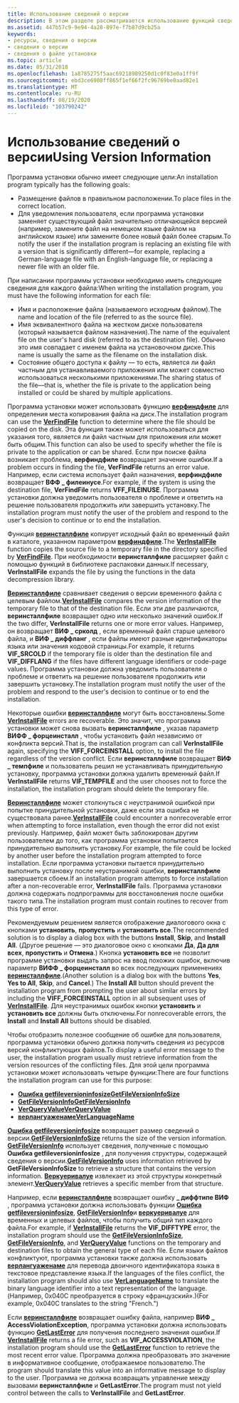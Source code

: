 ```yaml
---
title: Использование сведений о версии
description: В этом разделе рассматривается использование функций сведений о версии.
ms.assetid: 447b57c9-9e94-4a28-897e-f7b87d9cb25a
keywords:
- ресурсы, сведения о версии
- сведения о версии
- сведения о файле установки
ms.topic: article
ms.date: 05/31/2018
ms.openlocfilehash: 1a8785275f5aac69218989250d1c0f83e0a1ff9f
ms.sourcegitcommit: ebd3ce6908ff865f1ef66f2fc96769be0aad82e1
ms.translationtype: MT
ms.contentlocale: ru-RU
ms.lasthandoff: 08/19/2020
ms.locfileid: "103790242"
---
```

# <a name="using-version-information"></a><span data-ttu-id="a27c0-106">Использование сведений о версии</span><span class="sxs-lookup"><span data-stu-id="a27c0-106">Using Version Information</span></span>

<span data-ttu-id="a27c0-107">Программа установки обычно имеет следующие цели:</span><span class="sxs-lookup"><span data-stu-id="a27c0-107">An installation program typically has the following goals:</span></span>

-   <span data-ttu-id="a27c0-108">Размещение файлов в правильном расположении.</span><span class="sxs-lookup"><span data-stu-id="a27c0-108">To place files in the correct location.</span></span>
-   <span data-ttu-id="a27c0-109">Для уведомления пользователя, если программа установки заменяет существующий файл значительно отличающейся версией (например, замените файл на немецком языке файлом на английском языке) или замените более новый файл более старым.</span><span class="sxs-lookup"><span data-stu-id="a27c0-109">To notify the user if the installation program is replacing an existing file with a version that is significantly different—for example, replacing a German-language file with an English-language file, or replacing a newer file with an older file.</span></span>

<span data-ttu-id="a27c0-110">При написании программы установки необходимо иметь следующие сведения для каждого файла:</span><span class="sxs-lookup"><span data-stu-id="a27c0-110">When writing the installation program, you must have the following information for each file:</span></span>

-   <span data-ttu-id="a27c0-111">Имя и расположение файла (называемого исходным файлом).</span><span class="sxs-lookup"><span data-stu-id="a27c0-111">The name and location of the file (referred to as the source file).</span></span>
-   <span data-ttu-id="a27c0-112">Имя эквивалентного файла на жестком диске пользователя (который называется файлом назначения).</span><span class="sxs-lookup"><span data-stu-id="a27c0-112">The name of the equivalent file on the user's hard disk (referred to as the destination file).</span></span> <span data-ttu-id="a27c0-113">Обычно это имя совпадает с именем файла на установочном диске.</span><span class="sxs-lookup"><span data-stu-id="a27c0-113">This name is usually the same as the filename on the installation disk.</span></span>
-   <span data-ttu-id="a27c0-114">Состояние общего доступа к файлу — то есть, является ли файл частным для устанавливаемого приложения или может совместно использоваться несколькими приложениями.</span><span class="sxs-lookup"><span data-stu-id="a27c0-114">The sharing status of the file—that is, whether the file is private to the application being installed or could be shared by multiple applications.</span></span>

<span data-ttu-id="a27c0-115">Программа установки может использовать функцию [**верфиндфиле**](/windows/desktop/api/Winver/nf-winver-verfindfilea) для определения места копирования файла на диск.</span><span class="sxs-lookup"><span data-stu-id="a27c0-115">The installation program can use the [**VerFindFile**](/windows/desktop/api/Winver/nf-winver-verfindfilea) function to determine where the file should be copied on the disk.</span></span> <span data-ttu-id="a27c0-116">Эта функция также может использоваться для указания того, является ли файл частным для приложения или может быть общим.</span><span class="sxs-lookup"><span data-stu-id="a27c0-116">This function can also be used to specify whether the file is private to the application or can be shared.</span></span> <span data-ttu-id="a27c0-117">Если при поиске файла возникает проблема, **верфиндфиле** возвращает значение ошибки.</span><span class="sxs-lookup"><span data-stu-id="a27c0-117">If a problem occurs in finding the file, **VerFindFile** returns an error value.</span></span> <span data-ttu-id="a27c0-118">Например, если система использует файл назначения, **верфиндфиле** возвращает **ВФФ \_ филеинусе**.</span><span class="sxs-lookup"><span data-stu-id="a27c0-118">For example, if the system is using the destination file, **VerFindFile** returns **VFF\_FILEINUSE**.</span></span> <span data-ttu-id="a27c0-119">Программа установки должна уведомить пользователя о проблеме и ответить на решение пользователя продолжить или завершить установку.</span><span class="sxs-lookup"><span data-stu-id="a27c0-119">The installation program must notify the user of the problem and respond to the user's decision to continue or to end the installation.</span></span>

<span data-ttu-id="a27c0-120">Функция [**веринсталлфиле**](/windows/desktop/api/Winver/nf-winver-verinstallfilea) копирует исходный файл во временный файл в каталоге, указанном параметром [**верфиндфиле**](/windows/desktop/api/Winver/nf-winver-verfindfilea).</span><span class="sxs-lookup"><span data-stu-id="a27c0-120">The [**VerInstallFile**](/windows/desktop/api/Winver/nf-winver-verinstallfilea) function copies the source file to a temporary file in the directory specified by [**VerFindFile**](/windows/desktop/api/Winver/nf-winver-verfindfilea).</span></span> <span data-ttu-id="a27c0-121">При необходимости **веринсталлфиле** расширяет файл с помощью функций в библиотеке распаковки данных.</span><span class="sxs-lookup"><span data-stu-id="a27c0-121">If necessary, **VerInstallFile** expands the file by using the functions in the data decompression library.</span></span>

<span data-ttu-id="a27c0-122">[**Веринсталлфиле**](/windows/desktop/api/Winver/nf-winver-verinstallfilea) сравнивает сведения о версии временного файла с целевым файлом.</span><span class="sxs-lookup"><span data-stu-id="a27c0-122">[**VerInstallFile**](/windows/desktop/api/Winver/nf-winver-verinstallfilea) compares the version information of the temporary file to that of the destination file.</span></span> <span data-ttu-id="a27c0-123">Если эти две различаются, **веринсталлфиле** возвращает одно или несколько значений ошибок.</span><span class="sxs-lookup"><span data-stu-id="a27c0-123">If the two differ, **VerInstallFile** returns one or more error values.</span></span> <span data-ttu-id="a27c0-124">Например, он возвращает **ВИФ \_ срколд** , если временный файл старше целевого файла, и **ВИФ \_ диффланг** , если файлы имеют разные идентификаторы языка или значения кодовой страницы.</span><span class="sxs-lookup"><span data-stu-id="a27c0-124">For example, it returns **VIF\_SRCOLD** if the temporary file is older than the destination file and **VIF\_DIFFLANG** if the files have different language identifiers or code-page values.</span></span> <span data-ttu-id="a27c0-125">Программа установки должна уведомить пользователя о проблеме и ответить на решение пользователя продолжить или завершить установку.</span><span class="sxs-lookup"><span data-stu-id="a27c0-125">The installation program must notify the user of the problem and respond to the user's decision to continue or to end the installation.</span></span>

<span data-ttu-id="a27c0-126">Некоторые ошибки [**веринсталлфиле**](/windows/desktop/api/Winver/nf-winver-verinstallfilea) могут быть восстановлены.</span><span class="sxs-lookup"><span data-stu-id="a27c0-126">Some [**VerInstallFile**](/windows/desktop/api/Winver/nf-winver-verinstallfilea) errors are recoverable.</span></span> <span data-ttu-id="a27c0-127">Это значит, что программа установки может снова вызвать **веринсталлфиле** , указав параметр **ВИФФ \_ форцеинсталл** , чтобы установить файл независимо от конфликта версий.</span><span class="sxs-lookup"><span data-stu-id="a27c0-127">That is, the installation program can call **VerInstallFile** again, specifying the **VIFF\_FORCEINSTALL** option, to install the file regardless of the version conflict.</span></span> <span data-ttu-id="a27c0-128">Если **веринсталлфиле** возвращает **ВИФ \_ темпфиле** и пользователь решил не устанавливать принудительную установку, программа установки должна удалить временный файл.</span><span class="sxs-lookup"><span data-stu-id="a27c0-128">If **VerInstallFile** returns **VIF\_TEMPFILE** and the user chooses not to force the installation, the installation program should delete the temporary file.</span></span>

<span data-ttu-id="a27c0-129">[**Веринсталлфиле**](/windows/desktop/api/Winver/nf-winver-verinstallfilea) может столкнуться с неустранимой ошибкой при попытке принудительной установки, даже если эта ошибка не существовала ранее.</span><span class="sxs-lookup"><span data-stu-id="a27c0-129">[**VerInstallFile**](/windows/desktop/api/Winver/nf-winver-verinstallfilea) could encounter a nonrecoverable error when attempting to force installation, even though the error did not exist previously.</span></span> <span data-ttu-id="a27c0-130">Например, файл может быть заблокирован другим пользователем до того, как программа установки попытается принудительно выполнить установку.</span><span class="sxs-lookup"><span data-stu-id="a27c0-130">For example, the file could be locked by another user before the installation program attempted to force installation.</span></span> <span data-ttu-id="a27c0-131">Если программа установки пытается принудительно выполнить установку после неустранимой ошибки, **веринсталлфиле** завершается сбоем.</span><span class="sxs-lookup"><span data-stu-id="a27c0-131">If an installation program attempts to force installation after a non-recoverable error, **VerInstallFile** fails.</span></span> <span data-ttu-id="a27c0-132">Программа установки должна содержать подпрограммы для восстановления после ошибки такого типа.</span><span class="sxs-lookup"><span data-stu-id="a27c0-132">The installation program must contain routines to recover from this type of error.</span></span>

<span data-ttu-id="a27c0-133">Рекомендуемым решением является отображение диалогового окна с кнопками **установить**, **пропустить** и **установить все**.</span><span class="sxs-lookup"><span data-stu-id="a27c0-133">The recommended solution is to display a dialog box with the buttons **Install**, **Skip**, and **Install All**.</span></span> <span data-ttu-id="a27c0-134">(Другое решение — это диалоговое окно с кнопками **Да**, **Да для всех**, **пропустить** и **Отмена**.) Кнопка **установить все** не позволит программе установки выдать запрос на ввод похожих ошибок, включив параметр **ВИФФ \_ форцеинсталл** во всех последующих применениях [**веринсталлфиле**](/windows/desktop/api/Winver/nf-winver-verinstallfilea).</span><span class="sxs-lookup"><span data-stu-id="a27c0-134">(Another solution is a dialog box with the buttons **Yes**, **Yes to All**, **Skip**, and **Cancel**.) The **Install All** button should prevent the installation program from prompting the user about similar errors by including the **VIFF\_FORCEINSTALL** option in all subsequent uses of [**VerInstallFile**](/windows/desktop/api/Winver/nf-winver-verinstallfilea).</span></span> <span data-ttu-id="a27c0-135">Для неустранимых ошибок кнопки **установить** и **установить все** должны быть отключены.</span><span class="sxs-lookup"><span data-stu-id="a27c0-135">For nonrecoverable errors, the **Install** and **Install All** buttons should be disabled.</span></span>

<span data-ttu-id="a27c0-136">Чтобы отобразить полезное сообщение об ошибке для пользователя, программа установки обычно должна получить сведения из ресурсов версий конфликтующих файлов.</span><span class="sxs-lookup"><span data-stu-id="a27c0-136">To display a useful error message to the user, the installation program usually must retrieve information from the version resources of the conflicting files.</span></span> <span data-ttu-id="a27c0-137">Для этой цели программа установки может использовать четыре функции:</span><span class="sxs-lookup"><span data-stu-id="a27c0-137">There are four functions the installation program can use for this purpose:</span></span>

-   [<span data-ttu-id="a27c0-138">**Ошибка getfileversioninfosize**</span><span class="sxs-lookup"><span data-stu-id="a27c0-138">**GetFileVersionInfoSize**</span></span>](/windows/desktop/api/Winver/nf-winver-getfileversioninfosizea)
-   [<span data-ttu-id="a27c0-139">**GetFileVersionInfo**</span><span class="sxs-lookup"><span data-stu-id="a27c0-139">**GetFileVersionInfo**</span></span>](/windows/desktop/api/Winver/nf-winver-getfileversioninfoa)
-   [<span data-ttu-id="a27c0-140">**VerQueryValue**</span><span class="sxs-lookup"><span data-stu-id="a27c0-140">**VerQueryValue**</span></span>](/windows/desktop/api/Winver/nf-winver-verqueryvaluea)
-   [<span data-ttu-id="a27c0-141">**верлангуаженаме**</span><span class="sxs-lookup"><span data-stu-id="a27c0-141">**VerLanguageName**</span></span>](/windows/desktop/api/Winver/nf-winver-verlanguagenamea)

<span data-ttu-id="a27c0-142">[**Ошибка getfileversioninfosize**](/windows/desktop/api/Winver/nf-winver-getfileversioninfosizea) возвращает размер сведений о версии.</span><span class="sxs-lookup"><span data-stu-id="a27c0-142">[**GetFileVersionInfoSize**](/windows/desktop/api/Winver/nf-winver-getfileversioninfosizea) returns the size of the version information.</span></span> <span data-ttu-id="a27c0-143">[**GetFileVersionInfo**](/windows/desktop/api/Winver/nf-winver-getfileversioninfoa) использует сведения, полученные с помощью **Ошибка getfileversioninfosize** , для получения структуры, содержащей сведения о версии.</span><span class="sxs-lookup"><span data-stu-id="a27c0-143">[**GetFileVersionInfo**](/windows/desktop/api/Winver/nf-winver-getfileversioninfoa) uses information retrieved by **GetFileVersionInfoSize** to retrieve a structure that contains the version information.</span></span> <span data-ttu-id="a27c0-144">[**Веркуеривалуе**](/windows/desktop/api/Winver/nf-winver-verqueryvaluea) извлекает из этой структуры конкретный элемент.</span><span class="sxs-lookup"><span data-stu-id="a27c0-144">[**VerQueryValue**](/windows/desktop/api/Winver/nf-winver-verqueryvaluea) retrieves a specific member from that structure.</span></span>

<span data-ttu-id="a27c0-145">Например, если [**веринсталлфиле**](/windows/desktop/api/Winver/nf-winver-verinstallfilea) возвращает ошибку **\_ диффтипе ВИФ** , программа установки должна использовать функции [**Ошибка getfileversioninfosize**](/windows/desktop/api/Winver/nf-winver-getfileversioninfosizea), [**GetFileVersionInfo**](/windows/desktop/api/Winver/nf-winver-getfileversioninfoa)и [**веркуеривалуе**](/windows/desktop/api/Winver/nf-winver-verqueryvaluea) для временных и целевых файлов, чтобы получить общий тип каждого файла.</span><span class="sxs-lookup"><span data-stu-id="a27c0-145">For example, if [**VerInstallFile**](/windows/desktop/api/Winver/nf-winver-verinstallfilea) returns the **VIF\_DIFFTYPE** error, the installation program should use the [**GetFileVersionInfoSize**](/windows/desktop/api/Winver/nf-winver-getfileversioninfosizea), [**GetFileVersionInfo**](/windows/desktop/api/Winver/nf-winver-getfileversioninfoa), and [**VerQueryValue**](/windows/desktop/api/Winver/nf-winver-verqueryvaluea) functions on the temporary and destination files to obtain the general type of each file.</span></span> <span data-ttu-id="a27c0-146">Если языки файлов конфликтуют, программа установки также должна использовать [**верлангуаженаме**](/windows/desktop/api/Winver/nf-winver-verlanguagenamea) для перевода двоичного идентификатора языка в текстовое представление языка.</span><span class="sxs-lookup"><span data-stu-id="a27c0-146">If the languages of the files conflict, the installation program should also use [**VerLanguageName**](/windows/desktop/api/Winver/nf-winver-verlanguagenamea) to translate the binary language identifier into a text representation of the language.</span></span> <span data-ttu-id="a27c0-147">(Например, 0x040C преобразуется в строку «французский».)</span><span class="sxs-lookup"><span data-stu-id="a27c0-147">(For example, 0x040C translates to the string "French.")</span></span>

<span data-ttu-id="a27c0-148">Если [**веринсталлфиле**](/windows/desktop/api/Winver/nf-winver-verinstallfilea) возвращает ошибку файла, например **ВИФ \_ AccessViolationException**, программа установки должна использовать функцию [**GetLastError**](/windows/desktop/api/errhandlingapi/nf-errhandlingapi-getlasterror) для получения последнего значения ошибки.</span><span class="sxs-lookup"><span data-stu-id="a27c0-148">If [**VerInstallFile**](/windows/desktop/api/Winver/nf-winver-verinstallfilea) returns a file error, such as **VIF\_ACCESSVIOLATION**, the installation program should use the [**GetLastError**](/windows/desktop/api/errhandlingapi/nf-errhandlingapi-getlasterror) function to retrieve the most recent error value.</span></span> <span data-ttu-id="a27c0-149">Программа должна преобразовать это значение в информативное сообщение, отображаемое пользователю.</span><span class="sxs-lookup"><span data-stu-id="a27c0-149">The program should translate this value into an informative message to display to the user.</span></span> <span data-ttu-id="a27c0-150">Программа не должна возвращать управление между вызовами **веринсталлфиле** и **GetLastError**.</span><span class="sxs-lookup"><span data-stu-id="a27c0-150">The program must not yield control between the calls to **VerInstallFile** and **GetLastError**.</span></span>

 

 